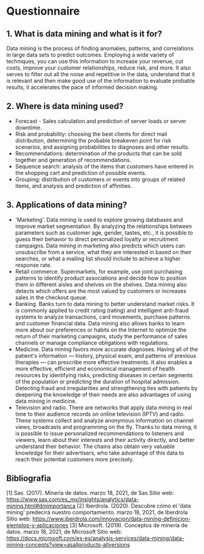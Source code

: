 # Questionnaire

## 1. What is data mining and what is it for?
Data mining is the process of finding anomalies, patterns, and correlations in large data sets to predict outcomes. Employing a wide variety of techniques, you can use this information to increase your revenue, cut costs, improve your customer relationships, reduce risk, and more.
It also serves to filter out all the noise and repetitive in the data, understand that it is relevant and then make good use of the information to evaluate probable results, it accelerates the pace of informed decision making.

## 2. Where is data mining used?
- Forecast - Sales calculation and prediction of server loads or server downtime.
- Risk and probability: choosing the best clients for direct mail distribution, determining the probable breakeven point for risk scenarios, and assigning probabilities to diagnoses and other results.
- Recommendations: determination of the products that can be sold together and generation of recommendations.
- Sequence search: analysis of the items that customers have entered in the shopping cart and prediction of possible events.
- Grouping: distribution of customers or events into groups of related items, and analysis and prediction of affinities.

## 3. Applications of data mining?
- 'Marketing'. Data mining is used to explore growing databases and improve market segmentation. By analyzing the relationships between parameters such as customer age, gender, tastes, etc., it is possible to guess their behavior to direct personalized loyalty or recruitment campaigns. Data mining in marketing also predicts which users can unsubscribe from a service, what they are interested in based on their searches, or what a mailing list should include to achieve a higher response rate.
- Retail commerce. Supermarkets, for example, use joint purchasing patterns to identify product associations and decide how to position them in different aisles and shelves on the shelves. Data mining also detects which offers are the most valued by customers or increases sales in the checkout queue.
- Banking. Banks turn to data mining to better understand market risks. It is commonly applied to credit rating (rating) and intelligent anti-fraud systems to analyze transactions, card movements, purchase patterns and customer financial data. Data mining also allows banks to learn more about our preferences or habits on the Internet to optimize the return of their marketing campaigns, study the performance of sales channels or manage compliance obligations with regulations.
- Medicine. Data mining favors more accurate diagnoses. Having all of the patient's information — history, physical exam, and patterns of previous therapies — can prescribe more effective treatments. It also enables a more effective, efficient and economical management of health resources by identifying risks, predicting diseases in certain segments of the population or predicting the duration of hospital admission. Detecting fraud and irregularities and strengthening ties with patients by deepening the knowledge of their needs are also advantages of using data mining in medicine.
- Television and radio. There are networks that apply data mining in real time to their audience records on online television (IPTV) and radio. These systems collect and analyze anonymous information on channel views, broadcasts and programming on the fly. Thanks to data mining, it is possible to issue personalized recommendations to listeners and viewers, learn about their interests and their activity directly, and better understand their behavior. The chains also obtain very valuable knowledge for their advertisers, who take advantage of this data to reach their potential customers more precisely.


## Bibliografia
[1] Sas. (2017). Minería de datos. marzo 18, 2021, de Sas Sitio web: https://www.sas.com/es_mx/insights/analytics/data-mining.html#dmimportanca 
[2] Iberdrola. (2020). Descubre cómo el 'data mining' predecirá nuestro comportamiento. marzo 18, 2021, de Iberdrola Sitio web: https://www.iberdrola.com/innovacion/data-mining-definicion-ejemplos-y-aplicaciones 
[3] Microsoft. (2019). Conceptos de minería de datos. marzo 18, 2021, de Microsoft Sitio web: https://docs.microsoft.com/es-es/analysis-services/data-mining/data-mining-concepts?view=asallproducts-allversions


